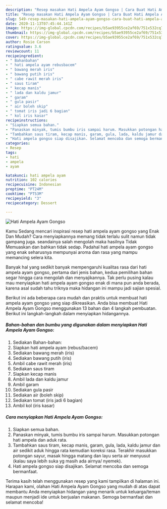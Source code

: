 ```yaml
---
description: "Resep masakan Hati Ampela Ayam Gongso | Cara Buat Hati Ampela Ayam Gongso Yang Bikin Ngiler"
title: "Resep masakan Hati Ampela Ayam Gongso | Cara Buat Hati Ampela Ayam Gongso Yang Bikin Ngiler"
slug: 549-resep-masakan-hati-ampela-ayam-gongso-cara-buat-hati-ampela-ayam-gongso-yang-bikin-ngiler
date: 2020-11-13T07:45:44.141Z
image: https://img-global.cpcdn.com/recipes/b5ae93955ce2af69/751x532cq70/hati-ampela-ayam-gongso-foto-resep-utama.jpg
thumbnail: https://img-global.cpcdn.com/recipes/b5ae93955ce2af69/751x532cq70/hati-ampela-ayam-gongso-foto-resep-utama.jpg
cover: https://img-global.cpcdn.com/recipes/b5ae93955ce2af69/751x532cq70/hati-ampela-ayam-gongso-foto-resep-utama.jpg
author: Rosie Carson
ratingvalue: 3.6
reviewcount: 11
recipeingredient:
- " Bahanbahan"
- " hati ampela ayam rebusbacem"
- " bawang merah iris"
- " bawang putih iris"
- " cabe rawit merah iris"
- " saus tiram"
- " kecap manis"
- " lada dan kaldu jamur"
- " garam"
- " gula pasir"
- " air boleh skip"
- " tomat iris jadi 6 bagian"
- " kol iris kasar"
recipeinstructions:
- "Siapkan semua bahan."
- "Panaskan minyak, tumis bumbu iris sampai harum. Masukkan potongan hati ampela dan aduk rata."
- "Tambahkan saus tiram, kecap manis, garam, gula, lada, kaldu jamur dan air sedikit aduk hingga rata kemudian koreksi rasa. Terakhir masukkan potongan sayur, masak hingga matang dan layu serta air menyusut (kalau saya lebih suka yg masih ada airnya/ nyemek)."
- "Hati ampela gongso siap disajikan. Selamat mencoba dan semoga bermanfaat."
categories:
- Resep
tags:
- hati
- ampela
- ayam

katakunci: hati ampela ayam 
nutrition: 102 calories
recipecuisine: Indonesian
preptime: "PT24M"
cooktime: "PT53M"
recipeyield: "3"
recipecategory: Dessert

---
```



![Hati Ampela Ayam Gongso](https://img-global.cpcdn.com/recipes/b5ae93955ce2af69/751x532cq70/hati-ampela-ayam-gongso-foto-resep-utama.jpg)

Kamu Sedang mencari inspirasi resep hati ampela ayam gongso yang Enak Dan Mudah? Cara menyiapkannya memang tidak terlalu sulit namun tidak gampang juga. seandainya salah mengolah maka hasilnya Tidak Memuaskan dan bahkan tidak sedap. Padahal hati ampela ayam gongso yang enak seharusnya mempunyai aroma dan rasa yang mampu memancing selera kita.



Banyak hal yang sedikit banyak mempengaruhi kualitas rasa dari hati ampela ayam gongso, pertama dari jenis bahan, kedua pemilihan bahan segar hingga cara mengolah dan menyajikannya. Tak perlu pusing kalau mau menyiapkan hati ampela ayam gongso enak di mana pun anda berada, karena asal sudah tahu triknya maka hidangan ini mampu jadi sajian spesial.


Berikut ini ada beberapa cara mudah dan praktis untuk membuat hati ampela ayam gongso yang siap dikreasikan. Anda bisa membuat Hati Ampela Ayam Gongso menggunakan 13 bahan dan 4 langkah pembuatan. Berikut ini langkah-langkah dalam menyiapkan hidangannya.

<!--inarticleads1-->

##### Bahan-bahan dan bumbu yang digunakan dalam menyiapkan Hati Ampela Ayam Gongso:

1. Sediakan  Bahan-bahan:
1. Siapkan  hati ampela ayam (rebus/bacem)
1. Sediakan  bawang merah (iris)
1. Sediakan  bawang putih (iris)
1. Ambil  cabe rawit merah (iris)
1. Sediakan  saus tiram
1. Siapkan  kecap manis
1. Ambil  lada dan kaldu jamur
1. Ambil  garam
1. Sediakan  gula pasir
1. Sediakan  air (boleh skip)
1. Sediakan  tomat (iris jadi 6 bagian)
1. Ambil  kol (iris kasar)




<!--inarticleads2-->

##### Cara menyiapkan Hati Ampela Ayam Gongso:

1. Siapkan semua bahan.
1. Panaskan minyak, tumis bumbu iris sampai harum. Masukkan potongan hati ampela dan aduk rata.
1. Tambahkan saus tiram, kecap manis, garam, gula, lada, kaldu jamur dan air sedikit aduk hingga rata kemudian koreksi rasa. Terakhir masukkan potongan sayur, masak hingga matang dan layu serta air menyusut (kalau saya lebih suka yg masih ada airnya/ nyemek).
1. Hati ampela gongso siap disajikan. Selamat mencoba dan semoga bermanfaat.




Terima kasih telah menggunakan resep yang kami tampilkan di halaman ini. Harapan kami, olahan Hati Ampela Ayam Gongso yang mudah di atas dapat membantu Anda menyiapkan hidangan yang menarik untuk keluarga/teman maupun menjadi ide untuk berjualan makanan. Semoga bermanfaat dan selamat mencoba!
